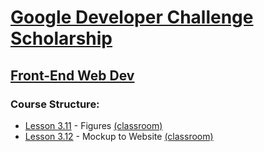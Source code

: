# [Google Developer Challenge Scholarship](https://www.udacity.com/google-scholarships)
## [Front-End Web Dev](https://www.udacity.com/course/front-end-web-developer-nanodegree--nd001)

### Course Structure:

* [Lesson 3.11](lessons/03.11/index.html) - Figures [(classroom)](https://classroom.udacity.com/courses/ud304-emea/lessons/7222405183/concepts/72233563840923)
* [Lesson 3.12](lessons/03.12/index.html) - Mockup to Website [(classroom)](https://classroom.udacity.com/courses/ud304-emea/lessons/7222405183/concepts/72600943280923)
